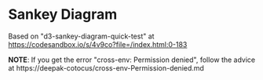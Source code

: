 # Sankey Diagram

Based on "d3-sankey-diagram-quick-test" at https://codesandbox.io/s/4v9co?file=/index.html:0-183

**NOTE**: If you get the error "cross-env: Permission denied", follow the advice at https://deepak-cotocus/cross-env-Permission-denied.md